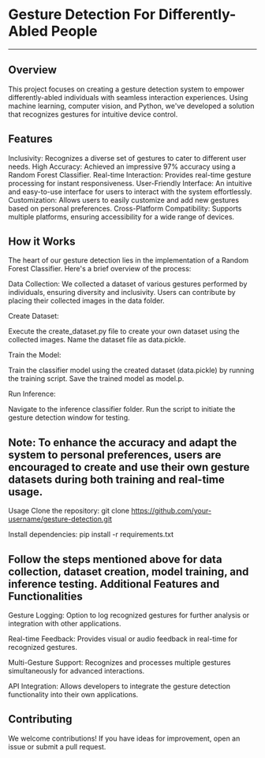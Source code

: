 # Gesture Detection For Differently-Abled People
-----------------------------------------------------------------------------------------------------------------------------------------------------------------------------------------------------------------

Overview
--------------------------------------------------------------------------------------------------------------------------------------------------------------------------------------------------------------------

This project focuses on creating a gesture detection system to empower differently-abled individuals with seamless interaction experiences. Using machine learning, computer vision, and Python, we've developed a solution that recognizes gestures for intuitive device control.

Features
--------------------------------------------------------------------------------------------------------------------------------------------------------------------------------------------------------------------

Inclusivity: Recognizes a diverse set of gestures to cater to different user needs.
High Accuracy: Achieved an impressive 97% accuracy using a Random Forest Classifier.
Real-time Interaction: Provides real-time gesture processing for instant responsiveness.
User-Friendly Interface: An intuitive and easy-to-use interface for users to interact with the system effortlessly.
Customization: Allows users to easily customize and add new gestures based on personal preferences.
Cross-Platform Compatibility: Supports multiple platforms, ensuring accessibility for a wide range of devices.

How it Works
--------------------------------------------------------------------------------------------------------------------------------------------------------------------------------------------------------------------

The heart of our gesture detection lies in the implementation of a Random Forest Classifier. Here's a brief overview of the process:

Data Collection: We collected a dataset of various gestures performed by individuals, ensuring diversity and inclusivity. Users can contribute by placing their collected images in the data folder.

Create Dataset:

Execute the create_dataset.py file to create your own dataset using the collected images.
Name the dataset file as data.pickle.

Train the Model:

Train the classifier model using the created dataset (data.pickle) by running the training script.
Save the trained model as model.p.

Run Inference:

Navigate to the inference classifier folder.
Run the script to initiate the gesture detection window for testing.

Note: To enhance the accuracy and adapt the system to personal preferences, users are encouraged to create and use their own gesture datasets during both training and real-time usage.
--------------------------------------------------------------------------------------------------------------------------------------------------------------------------------------------------------------------

Usage
Clone the repository: git clone https://github.com/your-username/gesture-detection.git

Install dependencies: pip install -r requirements.txt

Follow the steps mentioned above for data collection, dataset creation, model training, and inference testing.
Additional Features and Functionalities
------------------------------------------------------------------------------------------------------------------------------------------------------------------------------------------------------------------
Gesture Logging: Option to log recognized gestures for further analysis or integration with other applications.

Real-time Feedback: Provides visual or audio feedback in real-time for recognized gestures.

Multi-Gesture Support: Recognizes and processes multiple gestures simultaneously for advanced interactions.

API Integration: Allows developers to integrate the gesture detection functionality into their own applications.

Contributing
--------------------------------------------------------------------------------------------------------------------------------------------------------------------------------------------------------------------

We welcome contributions! If you have ideas for improvement, open an issue or submit a pull request.

